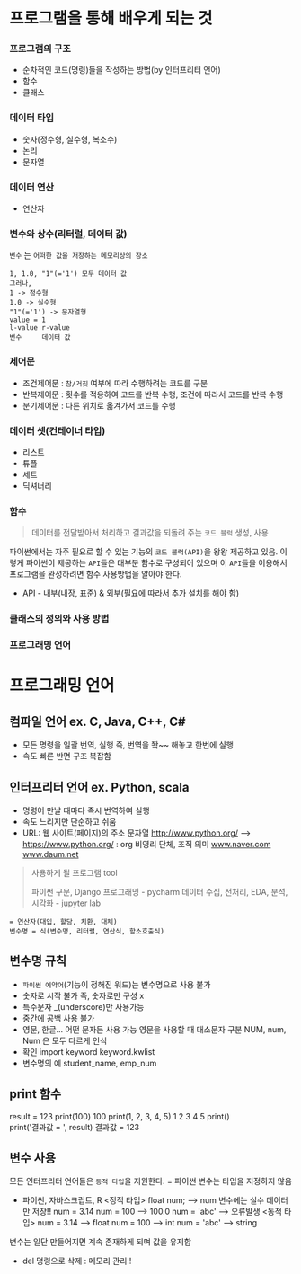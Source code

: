 # 프로그램을 통해 배우게 되는 것

### 프로그램의 구조

* 순차적인 코드(명령)들을 작성하는 방법(by 인터프리터 언어)
* 함수
* 클래스

### 데이터 타입

* 숫자(정수형, 실수형, 복소수)
*  논리
*  문자열

### 데이터 연산

* 연산자

### 변수와 상수(리터럴, 데이터 값)

`변수` 는 `어떠한 값을 저장하는 메모리상의 장소`

```wiki
1, 1.0, "1"(='1') 모두 데이터 값
그러나,
1 -> 정수형
1.0 -> 실수형
"1"(='1') -> 문자열형
value = 1
l-value r-value
변수     데이터 값
```

### 제어문

* 조건제어문 : `참/거짓` 여부에 따라 수행하려는 코드를 구분
* 반복제어문 : 횟수를 적용하여 코드를 반복 수행, 조건에 따라서 코드를 반복 수행
* 분기제어문 : 다른 위치로 옮겨가서 코드를 수행

### 데이터 셋(컨테이너 타입)

* 리스트
* 튜플
* 세트
* 딕셔너리

### 함수

>  데이터를 전달받아서 처리하고 결과값을 되돌려 주는 `코드 블럭` 생성, 사용

파이썬에서는 자주 필요로 할 수 있는 기능의 `코드 블럭(API)`을 왕왕 제공하고 있음. 이렇게 파이썬이 제공하는 `API`들은 대부분 함수로 구성되어 있으며 이 `API`들을 이용해서 프로그램을 완성하려면 함수 사용방법을 알아야 한다.

* API - 내부(내장, 표준) & 외부(필요에 따라서 추가 설치를 해야 함)

### 클래스의 정의와 사용 방법

### 프로그래밍 언어

# 프로그래밍 언어

## 컴파일 언어 ex. C, Java, C++, C#

* 모든 명령을 일괄 번역, 실행 즉, 번역을 쫙~~ 해놓고 한번에 실행
*  속도 빠른 반면 구조 복잡함 

## 인터프리터 언어 ex. Python, scala
* 명령어 만날 때마다 즉시 번역하여 실행
*  속도 느리지만 단순하고 쉬움
  * URL: 웹 사이트(페이지)의 주소 문자열
           http://www.python.org/ --> https://www.python.org/  : org 비영리 단체, 조직 의미
                      www.naver.com
                      www.daum.net

> 사용하게 될 프로그램 tool 
>
> 파이썬 구문, Django 프로그래밍 - pycharm
> 데이터 수집, 전처리, EDA, 분석, 시각화 - jupyter lab

```wiki
= 연산자(대입, 할당, 치환, 대체)
변수명 = 식(변수명, 리터럴, 연산식, 함소호출식)
```

## 변수명 규칙

- `파이썬 예약어`(기능이 정해진 워드)는 변수명으로 사용 불가
- 숫자로 시작 불가 즉, 숫자로만 구성 x
- 특수문자 _(underscore)만 사용가능
- 중간에 공백 사용 불가
- 영문, 한글... 어떤 문자든 사용 가능
   영문을 사용할 때 대소문자 구분
   NUM, num, Num 은 모두 다르게 인식
- 확인
   import keyword
   keyword.kwlist
- 변수명의 예
   student_name, emp_num

## print 함수
result = 123
print(100)			100
print(1, 2, 3, 4, 5)		1 2 3 4 5
print()			
print('결과값 = ', result)	결과값 = 123

## 변수 사용
모든 인터프리터 언어들은 `동적 타입`을 지원한다. = 파이썬 변수는 타입을 지정하지 않음

- 파이썬, 자바스크립트, R
<정적 타입>
float num;	--> num 변수에는 실수 데이터만 저장!!
num = 3.14
num = 100	--> 100.0
num = 'abc'	--> 오류발생
<동적 타입>
num = 3.14	--> float
num = 100	--> int
num = 'abc'	--> string

변수는 일단 만들어지면 계속 존재하게 되며 값을 유지함
- del 명령으로 삭제 : 메모리 관리!!

